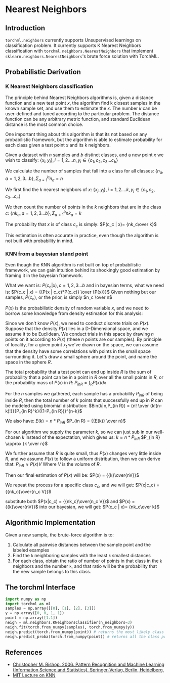 # Nearest Neighbors

## Introduction
`torchml.neighbors` currently supports Unsupervised learnings on classification problem. It currently supports K Nearest Neighbors classification with `torchml.neighbors.NearestNeighbors` that implement `sklearn.neighbors.NearestNeighbors`'s brute force solution with TorchML.

## Probabilistic Derivation
### K Nearest Neighbors classification
The principle behind Nearest Neighbors algorithms is, given a distance function and a new test point $x$, the algorithm find k closest samples in the known sample set, and use them to estimate the $x$. The number $k$ can be user-defined and tuned according to the particular problem. The distance function can be any arbitrary metric function, and standard Euclidean distance is the most common choice.

One important thing about this algorithm is that its not based on any probabilistic framework, but the algorithm is able to estimate probability for each class given a test point $x$ and its k neighbors.

Given a dataset with $n$ samples and $b$ distinct classes, and a new point $x$ we wish to classify: 
$\{x_i, y_i\}, i=1,2....n, y_i \in \{c_1, c_2, c_3... c_b\}$

We calculate the number of samples that fall into a class for all classes:
$\{n_a, a=1,2,3...b\}, \Sigma_{a=1}^{b}n_a = n$

We first find the $k$ nearest neighbors of $x$:
$\{x_j, y_j\}, i=1,2....k, y_j \in \{c_1, c_2, c_3... c_c\}$

We then count the number of points in the $k$ neighbors that are in the class $c$:
$\{nk_a, a=1,2,3...b\}, \Sigma_{a=1}^{b}nk_a = k$

The probability that $x$ is of class $c_c$ is simply:
$P(c_c | x)= {nk_c\over k}$

This estimation is often accurate in practice, even though the algorithm is not built with probability in mind. 

### KNN from a bayesian stand point
Even though the KNN algorithm is not built on top of probabilistic framework, we can gain intuition behind its shockingly good estimation by framing it in the bayesian framework.

What we want is:
$P(c_c | x), c=1,2,3...b$
and in bayesian terms, what we need is:
$P(c_c | x) = {{P(x | c_c)*P(c_c)} \over {P(x)}}$
Given nothing but our samples, $P(c_c)$, or the prior, is simply $n_c \over n$

$P(x)$ is the probabilistic density of random variable $x$, and we need to borrow some knowledge from density estimation for this analysis:

Since we don't know $P(x)$, we need to conduct discrete trials on $P(x)$. Suppose that the density $P(x)$ lies in a D-Dimensional space, and we assume it to be Euclidean. We conduct trials in this space by drawing $n$ points on it according to $P(x)$ (these $n$ points are our samples). By principle of locality, for a given point $x_t$ we've drawn on the space, we can assume that the density have some correlations with points in the small space surrounding it. Let's draw a small sphere around the point, and name the space in the sphere $R$.

The total probability that a test point can end up inside $R$ is the sum of probability that a point can be in a point in $R$ over all the small points in $R$, or the probability mass of $P(x)$ in $R$:
$P_{in R} = {\int_{R} P(x)dx}$

For the $n$ samples we gathered, each sample has a probability $P_{in R}$ of being inside $R$, then the total number of $k$ points that successfully end up in $R$ can be modeled using binomial distribution:
$Bin(k|n,P_{in R}) = {n! \over {k!(n-k)!}}{P_{in R}^k}{(1-P_{in R})}^{n-k}$

We also have:
$E(k) = n*P_{in R}$
$P_{in R} = {{E(k)} \over n}$

For our algorithm we supply the parameter $k$, so we can just sub in our well-chosen $k$ instead of the expectation, which gives us:
$k \approx n*P_{in R}$
$P_{in R} \approx {k \over n}$

We further assume that $R$ is quite small, thus $P(x)$ changes very little inside $R$, and we assume $P(x)$ to follow a uniform distribution, then we can derive that:
$P_{in R} \approx P(x)V$ Where $V$ is the volume of $R$.

Then our final estimation of $P(x)$ will be:
$P(x) = {{k}\over{nV}}$

We repeat the process for a specific class $c_c$, and we will get:
$P(x|c_c) = {{nk_c}\over{n_c V}}$

substitute both $P(x|c_c) = {{nk_c}\over{n_c V}}$ and $P(x) = {{k}\over{nV}}$ into our bayesian, we will get:
$P(c_c | x)= {nk_c\over k}$

## Algorithmic Implementation
Given a new sample, the brute-force algorithm is to:
1. Calculate all pairwise distances between the sample point and the labeled examples
2. Find the `k` neighboring samples with the least `k` smallest distances
3. For each class, obtain the ratio of number of points in that class in the `k` neighbors and the number `k`, and that ratio will be the probability that the new sample belongs to this class.

## The torchml Interface
~~~python
import numpy as np
import torchml as ml
samples = np.array([[0], [1], [2], [3]])
y = np.array([0, 0, 1, 1])
point = np.array([1.1])
neigh = ml.neighbors.KNeighborsClassifier(n_neighbors=3)
neigh.fit(torch.from_numpy(samples), torch.from_numpy(y))
neigh.predict(torch.from_numpy(point)) # returns the most likely class label
neigh.predict_proba(torch.from_numpy(point)) # returns all the class probabilities 
~~~

## References
* [Christopher M. Bishop. 2006. Pattern Recognition and Machine Learning (Information Science and Statistics). Springer-Verlag, Berlin, Heidelberg.](https://www.microsoft.com/en-us/research/uploads/prod/2006/01/Bishop-Pattern-Recognition-and-Machine-Learning-2006.pdf)
* [MIT Lecture on KNN](https://youtu.be/09mb78oiPkA)

 










